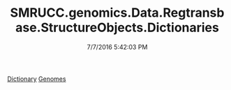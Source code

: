 ﻿---
title: SMRUCC.genomics.Data.Regtransbase.StructureObjects.Dictionaries
date: 7/7/2016 5:42:03 PM
---

[Dictionary](T-SMRUCC.genomics.Data.Regtransbase.StructureObjects.Dictionaries.Dictionary.html)
[Genomes](T-SMRUCC.genomics.Data.Regtransbase.StructureObjects.Dictionaries.Genomes.html)
